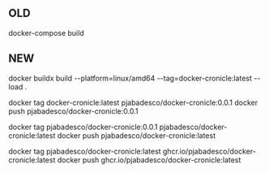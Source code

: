 ## OLD

docker-compose build

## NEW

docker buildx build --platform=linux/amd64 --tag=docker-cronicle:latest --load .

docker tag docker-cronicle:latest pjabadesco/docker-cronicle:0.0.1
docker push pjabadesco/docker-cronicle:0.0.1

docker tag pjabadesco/docker-cronicle:0.0.1 pjabadesco/docker-cronicle:latest
docker push pjabadesco/docker-cronicle:latest

docker tag pjabadesco/docker-cronicle:latest ghcr.io/pjabadesco/docker-cronicle:latest
docker push ghcr.io/pjabadesco/docker-cronicle:latest
